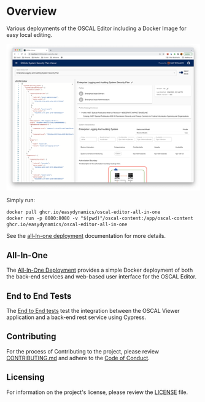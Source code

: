 # Overview

Various deployments of the OSCAL Editor including a Docker Image
for easy local editing.

![OSCAL Editor Screenshot](/docs/resources/oscal-editor.png)

Simply run:
```
docker pull ghcr.io/easydynamics/oscal-editor-all-in-one
docker run -p 8080:8080 -v "$(pwd)"/oscal-content:/app/oscal-content ghcr.io/easydynamics/oscal-editor-all-in-one
```
See the [all-In-one deployment](all-in-one) documentation for more details.

## All-In-One

The [All-In-One Deployment](all-in-one) provides a simple Docker deployment of both
the back-end services and web-based user interface for the OSCAL Editor.

## End to End Tests

The [End to End tests](end-to-end-tests) test the integration between the OSCAL Viewer
application and a back-end rest service using Cypress.

## Contributing

For the process of Contributing to the project, please review
[CONTRIBUTING.md](https://github.com/EasyDynamics/.github/CONTRIBUTING.md)
and adhere to the
[Code of Conduct](https://github.com/EasyDynamics/.github/CODE_OF_CONDUCT.md).

## Licensing

For information on the project's license, please review the [LICENSE](/LICENSE) file.
